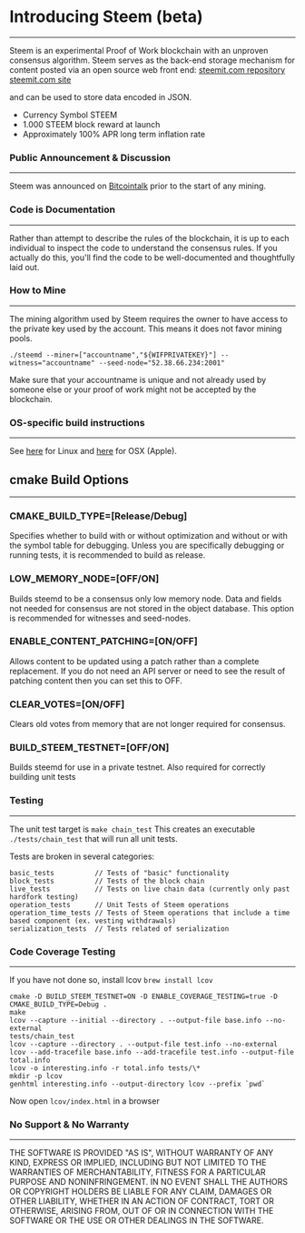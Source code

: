 # Introducing Steem (beta)
-----------------

Steem is an experimental Proof of Work blockchain with an unproven consensus algorithm.  Steem serves as the back-end storage mechanism for content posted via an open source web front end:
[steemit.com repository](https://github.com/steemit/steem)
[steemit.com site](https://github.com/steemit/steem)

and can be used to store data encoded in JSON.  

  - Currency Symbol STEEM
  - 1.000 STEEM block reward at launch
  - Approximately 100% APR long term inflation rate

### Public Announcement & Discussion
--------------------------------

Steem was announced on [Bitcointalk](https://bitcointalk.org/index.php?topic=1410943.new) prior to the start of any mining.

### Code is Documentation
---------------------

Rather than attempt to describe the rules of the blockchain, it is up to each individual to inspect the code to understand the consensus rules. If you actually do this, you'll find the code to be well-documented and thoughtfully laid out.  

### How to Mine
-----------

The mining algorithm used by Steem requires the owner to have access to the private key
used by the account. This means it does not favor mining pools.

    ./steemd --miner=["accountname","${WIFPRIVATEKEY}"] --witness="accountname" --seed-node="52.38.66.234:2001"

Make sure that your accountname is unique and not already used by someone else or your proof of work
might not be accepted by the blockchain.

### OS-specific build instructions
------------------------------

See [here](doc/build-ubuntu.md) for Linux and [here](doc/build-osx.md) for OSX (Apple).

## cmake Build Options
--------------------------

### CMAKE_BUILD_TYPE=[Release/Debug]

Specifies whether to build with or without optimization and without or with the symbol table for debugging. Unless you are specifically
debugging or running tests, it is recommended to build as release.

### LOW_MEMORY_NODE=[OFF/ON]

Builds steemd to be a consensus only low memory node. Data and fields not needed for consensus are not stored in the object database.
This option is recommended for witnesses and seed-nodes.

### ENABLE_CONTENT_PATCHING=[ON/OFF]

Allows content to be updated using a patch rather than a complete replacement.
If you do not need an API server or need to see the result of patching content then you can set this to OFF.

### CLEAR_VOTES=[ON/OFF]

Clears old votes from memory that are not longer required for consensus.

### BUILD_STEEM_TESTNET=[OFF/ON]

Builds steemd for use in a private testnet. Also required for correctly building unit tests

### Testing
-------

The unit test target is `make chain_test`
This creates an executable `./tests/chain_test` that will run all unit tests.

Tests are broken in several categories:
```
basic_tests          // Tests of "basic" functionality
block_tests          // Tests of the block chain
live_tests           // Tests on live chain data (currently only past hardfork testing)
operation_tests      // Unit Tests of Steem operations
operation_time_tests // Tests of Steem operations that include a time based component (ex. vesting withdrawals)
serialization_tests  // Tests related of serialization
```

### Code Coverage Testing
---------------------

If you have not done so, install lcov `brew install lcov`

```
cmake -D BUILD_STEEM_TESTNET=ON -D ENABLE_COVERAGE_TESTING=true -D CMAKE_BUILD_TYPE=Debug .
make
lcov --capture --initial --directory . --output-file base.info --no-external
tests/chain_test
lcov --capture --directory . --output-file test.info --no-external
lcov --add-tracefile base.info --add-tracefile test.info --output-file total.info
lcov -o interesting.info -r total.info tests/\*
mkdir -p lcov
genhtml interesting.info --output-directory lcov --prefix `pwd`
```

Now open `lcov/index.html` in a browser

### No Support & No Warranty
------------------------
THE SOFTWARE IS PROVIDED "AS IS", WITHOUT WARRANTY OF ANY KIND, EXPRESS OR
IMPLIED, INCLUDING BUT NOT LIMITED TO THE WARRANTIES OF MERCHANTABILITY,
FITNESS FOR A PARTICULAR PURPOSE AND NONINFRINGEMENT. IN NO EVENT SHALL THE
AUTHORS OR COPYRIGHT HOLDERS BE LIABLE FOR ANY CLAIM, DAMAGES OR OTHER
LIABILITY, WHETHER IN AN ACTION OF CONTRACT, TORT OR OTHERWISE, ARISING FROM,
OUT OF OR IN CONNECTION WITH THE SOFTWARE OR THE USE OR OTHER DEALINGS IN
THE SOFTWARE.
